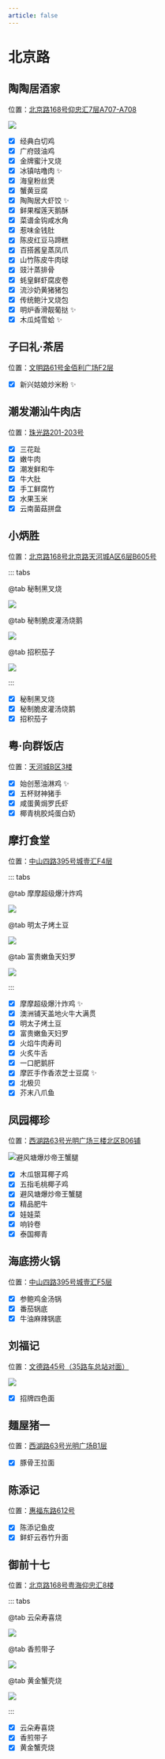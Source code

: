 ```yaml
---
article: false
---
```


# 北京路

## 陶陶居酒家

<i class="fa-solid fa-location-dot"></i> 位置：<a href="https://ditu.amap.com/place/B0FFIMXLSX" target="_blank">北京路168号仰忠汇7层A707-A708</a>

![](https://img.sherry4869.com/blog/life/food/china/guangdong/guangzhou/yx/bjl/ttj/1.jpg)

- [x] 经典白切鸡
- [x] 广府豉油鸡
- [x] 金牌蜜汁叉烧
- [x] 冰镇咕噜肉 ✨
- [x] 海皇粉丝煲
- [x] 蟹黄豆腐
- [x] 陶陶居大虾饺 ✨
- [x] 鲜果榴莲天鹅酥
- [x] 菜谱金钩咸水角
- [x] 惹味金钱肚
- [x] 陈皮红豆马蹄糕
- [x] 百搭酱皇蒸凤爪
- [x] 山竹陈皮牛肉球
- [x] 豉汁蒸排骨
- [x] 蚝皇鲜虾腐皮卷
- [x] 流沙奶黄猪猪包
- [x] 传统鲍汁叉烧包
- [x] 明炉香滑靓葡挞 ✨
- [x] 木瓜炖雪蛤 ✨

## 子曰礼·茶居

<i class="fa-solid fa-location-dot"></i> 位置：<a href="https://ditu.amap.com/place/B0J0SAGI69" target="_blank">文明路61号金佰利广场F2层</a>

- [x] 新兴姑娘炒米粉 ✨

## 潮发潮汕牛肉店

<i class="fa-solid fa-location-dot"></i> 位置：<a href="https://ditu.amap.com/place/B0FFH9LEYM" target="_blank">珠光路201-203号</a>

- [x] 三花趾
- [x] 嫩牛肉
- [x] 潮发鲜和牛
- [x] 牛大肚
- [x] 手工鲜腐竹
- [x] 水果玉米
- [x] 云南菌菇拼盘

## 小炳胜

<i class="fa-solid fa-location-dot"></i> 位置：<a href="https://ditu.amap.com/place/B0FFIWT9NM" target="_blank">北京路168号北京路天河城A区6层B605号</a>

::: tabs

@tab 秘制黑叉烧

![](https://img.sherry4869.com/blog/life/food/china/guangdong/guangzhou/yx/bjl/xbs/1.jpg)

@tab 秘制脆皮灌汤烧鹅

![](https://img.sherry4869.com/blog/life/food/china/guangdong/guangzhou/yx/bjl/xbs/2.jpg)

@tab 招积茄子

![](https://img.sherry4869.com/blog/life/food/china/guangdong/guangzhou/yx/bjl/xbs/3.jpg)

:::

- [x] 秘制黑叉烧
- [x] 秘制脆皮灌汤烧鹅
- [x] 招积茄子

## 粤·向群饭店

<i class="fa-solid fa-location-dot"></i> 位置：<a href="https://ditu.amap.com/place/B0JRAANRT4" target="_blank">天河城B区3楼</a>

- [x] 始创葱油淋鸡 ✨
- [x] 五杯财神猪手
- [x] 咸蛋黄焗罗氏虾
- [x] 椰青桃胶炖蛋白奶

## 摩打食堂

<i class="fa-solid fa-location-dot"></i> 位置：<a href="https://ditu.amap.com/place/B0FFLMYA6N" target="_blank">中山四路395号城壹汇F4层</a>

::: tabs

@tab 摩摩超级爆汁炸鸡

![](https://img.sherry4869.com/blog/life/food/china/guangdong/guangzhou/yx/bjl/mdst/1.jpg)

@tab 明太子烤土豆

![](https://img.sherry4869.com/blog/life/food/china/guangdong/guangzhou/yx/bjl/mdst/2.jpg)

@tab 富贵嫩鱼天妇罗

![](https://img.sherry4869.com/blog/life/food/china/guangdong/guangzhou/yx/bjl/mdst/3.jpg)

:::

- [x] 摩摩超级爆汁炸鸡 ✨
- [x] 澳洲铺天盖地火牛大满贯
- [x] 明太子烤土豆
- [x] 富贵嫩鱼天妇罗
- [x] 火焰牛肉寿司
- [x] 火炙牛舌
- [x] 一口肥鹅肝
- [x] 摩匠手作香浓芝士豆腐 ✨
- [x] 北极贝
- [x] 芥末八爪鱼

## 凤园椰珍

<i class="fa-solid fa-location-dot"></i> 位置：<a href="https://ditu.amap.com/place/B0GK7146CJ" target="_blank">西湖路63号光明广场三楼北区B06铺</a>

![避风塘爆炒帝王蟹腿](https://img.sherry4869.com/blog/life/food/china/guangdong/guangzhou/yx/bjl/fyyz/1.png)

- [x] 木瓜银耳椰子鸡
- [x] 五指毛桃椰子鸡
- [x] 避风塘爆炒帝王蟹腿
- [x] 精品肥牛
- [x] 娃娃菜
- [x] 响铃卷
- [x] 泰国椰青

## 海底捞火锅

<i class="fa-solid fa-location-dot"></i> 位置：<a href="https://ditu.amap.com/place/B00141VVZW" target="_blank">中山四路395号城壹汇F5层</a>

- [x] 参鲍鸡金汤锅
- [x] 番茄锅底
- [x] 牛油麻辣锅底

## 刘福记

<i class="fa-solid fa-location-dot"></i> 位置：<a href="https://ditu.amap.com/place/B0FFH8I8GG" target="_blank">文德路45号（35路车总站对面）</a>

![](https://img.sherry4869.com/blog/life/food/china/guangdong/guangzhou/yx/bjl/lfj/1.jpg)

- [x] 招牌四色面

## 麺屋猪一

<i class="fa-solid fa-location-dot"></i> 位置：<a href="https://ditu.amap.com/place/B0J1COEOXQ" target="_blank">西湖路63号光明广场B1层</a>

- [x] 豚骨王拉面

## 陈添记

<i class="fa-solid fa-location-dot"></i> 位置：<a href="https://ditu.amap.com/place/B0J1COEOXQ" target="_blank">惠福东路612号</a>

- [x] 陈添记鱼皮
- [x] 鲜虾云吞竹升面

## 御前十七

<i class="fa-solid fa-location-dot"></i> 位置：<a href="https://ditu.amap.com/place/B0GKJ6VYW6" target="_blank">北京路168号粤海仰忠汇8楼</a>

::: tabs

@tab 云朵寿喜烧

![](https://img.sherry4869.com/blog/life/food/china/guangdong/guangzhou/yx/bjl/yqsq/1.jpg)

@tab 香煎带子

![](https://img.sherry4869.com/blog/life/food/china/guangdong/guangzhou/yx/bjl/yqsq/2.jpg)

@tab 黄金蟹壳烧

![](https://img.sherry4869.com/blog/life/food/china/guangdong/guangzhou/yx/bjl/yqsq/3.jpg)

:::

- [x] 云朵寿喜烧
- [x] 香煎带子
- [x] 黄金蟹壳烧